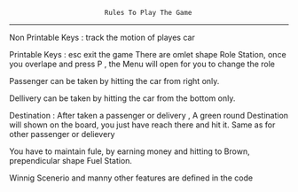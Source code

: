 
                            Rules To Play The Game
-----------------------------------------------------------------------------


Non Printable Keys : track the motion of playes car

Printable Keys : 
                     esc exit the game
                     There are omlet shape Role Station, once you overlape and press P , the Menu will open for you to change the role

Passenger can be taken by hitting the car from right only.

Dellivery can be taken by hitting the car from the bottom only.

Destination :
                    After taken a passenger or delivery , A   green round Destination will shown on the board, you just have reach there and hit it. Same as for other passenger or delievery

You have to maintain fule, by earning money and hitting to Brown, prependicular shape Fuel Station.
     
Winnig Scenerio and manny other features  are defined in the code



